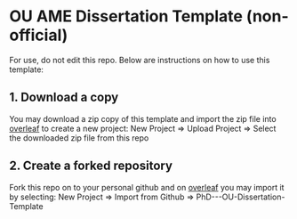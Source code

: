 # OU AME Dissertation Template (non-official)

For use, do not edit this repo. Below are instructions on how to use this template:

## 1. Download a copy
You may download a zip copy of this template and import the zip file into [overleaf](https://www.overleaf.com) to create a new project:
New Project => Upload Project => Select the downloaded zip file from this repo

## 2. Create a forked repository
Fork this repo on to your personal github and on [overleaf](https://www.overleaf.com) you may import it by selecting:
New Project => Import from Github => PhD---OU-Dissertation-Template

